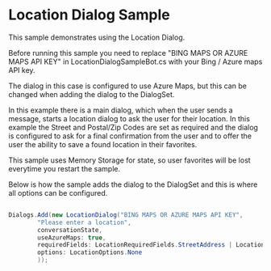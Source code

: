 ﻿# Location Dialog Sample

This sample demonstrates using the Location Dialog.

Before running this sample you need to replace "BING MAPS OR AZURE MAPS API KEY" in LocationDialogSampleBot.cs
with your Bing / Azure maps API key.  

The dialog in this case is configured to use Azure Maps, but this
can be changed when adding the dialog to the DialogSet.

In this example there is a main dialog, which when the user sends a message, starts a location
dialog to ask the user for their location. In this example the Street and Postal/Zip Codes are set
as required and the dialog is configured to ask for a final confirmation from the user and to offer
the user the ability to save a found location in their favorites.

This sample uses Memory Storage for state, so user favorites will be lost everytime you restart the sample.

Below is how the sample adds the dialog to the DialogSet and this is where all options can be configured.

```cs

Dialogs.Add(new LocationDialog("BING MAPS OR AZURE MAPS API KEY",
        "Please enter a location",
        conversationState,
        useAzureMaps: true,
        requiredFields: LocationRequiredFields.StreetAddress | LocationRequiredFields.PostalCode,
        options: LocationOptions.None
        ));

```



